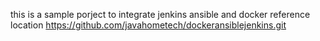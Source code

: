 this is a sample porject to integrate jenkins ansible and docker
reference location https://github.com/javahometech/dockeransiblejenkins.git